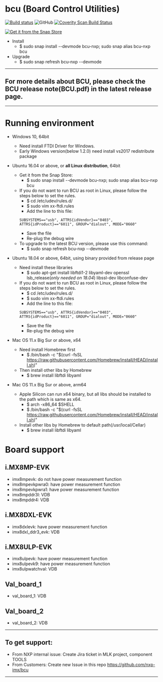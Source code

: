 # bcu (Board Control Utilities)

[![Build status](https://ci.appveyor.com/api/projects/status/github/nxp-imx/bcu?svg=true)](https://ci.appveyor.com/project/nxpfrankli/bcu)
![GitHub](https://img.shields.io/github/license/nxp-imx/bcu.svg)
[![Coverity Scan Build Status](https://scan.coverity.com/projects/18825/badge.svg)](https://scan.coverity.com/projects/nxpmicro-bcu)

[![Get it from the Snap Store](https://snapcraft.io/static/images/badges/en/snap-store-white.svg)](https://snapcraft.io/bcu-nxp)
  - Install
    - $ sudo snap install --devmode bcu-nxp; sudo snap alias bcu-nxp bcu
  - Upgrade
    - $ sudo snap refresh bcu-nxp --devmode

_______________________________________________________________________________________________________
## **For more details about BCU, please check the BCU release note(BCU.pdf) in the latest release page.**
_______________________________________________________________________________________________________

# **Running environment**

 - Windows 10, 64bit
    - Need install FTDI Driver for Windows.
    - Early Windows version(below 1.2.0) need install vs2017 redistribute package

 - Ubuntu 16.04 or above, or **all Linux distribution**, 64bit
    - Get it from the Snap Store:
      - $ sudo snap install --devmode bcu-nxp; sudo snap alias bcu-nxp bcu
    - If you do not want to run BCU as root in Linux, please follow the steps below to set the rules.
      - $ cd /etc/udev/rules.d/
      - $ sudo vim xx-ftdi.rules
      - Add the line to this file: 
      ```
      SUBSYSTEMS=="usb", ATTRS{idVendor}=="0403", ATTRS{idProduct}=="6011", GROUP="dialout", MODE="0660"
      ```
      - Save the file
      - Re-plug the debug wire
    - To upgrade to the latest BCU version, please use this command: 
      - $ sudo snap refresh bcu-nxp --devmode

 - Ubuntu 18.04 or above, 64bit, using binary provided from release page
    - Need install these libraries
      - $ sudo apt-get install libftdi1-2 libyaml-dev openssl lsb_release(*only needed on 18.04*) libssl-dev libconfuse-dev
    - If you do not want to run BCU as root in Linux, please follow the steps below to set the rules.
      - $ cd /etc/udev/rules.d/
      - $ sudo vim xx-ftdi.rules
      - Add the line to this file: 
      ```
      SUBSYSTEMS=="usb", ATTRS{idVendor}=="0403", ATTRS{idProduct}=="6011", GROUP="dialout", MODE="0660"
      ```
      - Save the file
      - Re-plug the debug wire

 - Mac OS 11.x Big Sur or above, x64
    - Need install Homebrew first
      - $ /bin/bash -c "$(curl -fsSL https://raw.githubusercontent.com/Homebrew/install/HEAD/install.sh)"
    - Then install other libs by Homebrew
      - $ brew install libftdi libyaml
 - Mac OS 11.x Big Sur or above, arm64
    - Apple Silicon can run x64 binary, but all libs should be installed to the path which is same as x64.
      - $ arch -x86_64 $SHELL
      - $ /bin/bash -c "$(curl -fsSL https://raw.githubusercontent.com/Homebrew/install/HEAD/install.sh)"
    - Install other libs by Homebrew to default path(/usr/local/Cellar)
      - $ brew install libftdi libyaml

# **Board support**

## i.MX8MP-EVK

- imx8mpevk: do not have power measurement function
- imx8mpevkpwra0: have power measurement function
- imx8mpevkpwra1: have power measurement function
- imx8mpddr3l: VDB
- imx8mpddr4: VDB

## i.MX8DXL-EVK

- imx8dxlevk: have power measurement function
- imx8dxl_ddr3_evk: VDB

## i.MX8ULP-EVK

- imx8ulpevk: have power measurement function
- imx8ulpevk9: have power measurement function
- imx8ulpwatchval: VDB

## Val_board_1

- val_board_1: VDB

## Val_board_2

- val_board_2: VDB

_______________________________________________________________________________________________________

## To get support:

 - From NXP internal issue: Create Jira ticket in MLK project, component TOOLS
 - From Customers: Create new Issue in this repo https://github.com/nxp-imx/bcu


_______________________________________________________________________________________________________

